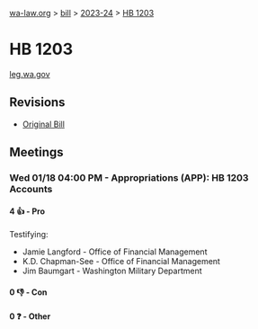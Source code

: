 [wa-law.org](/) > [bill](/bill/) > [2023-24](/bill/2023-24/) > [HB 1203](/bill/2023-24/hb/1203/)

# HB 1203
[leg.wa.gov](https://app.leg.wa.gov/billsummary?BillNumber=1203&Year=2023&Initiative=false)

## Revisions
* [Original Bill](1/)

## Meetings
### Wed 01/18 04:00 PM - Appropriations (APP): HB 1203 Accounts
#### 4 👍 - Pro
Testifying:
* Jamie Langford - Office of Financial Management
* K.D. Chapman-See - Office of Financial Management
* Jim Baumgart - Washington Military Department

#### 0 👎 - Con

#### 0 ❓ - Other
